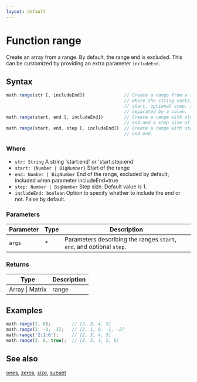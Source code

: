 ```yaml
---
layout: default
---
```


# Function range

Create an array from a range.
By default, the range end is excluded. This can be customized by providing
an extra parameter `includeEnd`.


## Syntax

```js
math.range(str [, includeEnd])               // Create a range from a string,
                                             // where the string contains the
                                             // start, optional step, and end,
                                             // separated by a colon.
math.range(start, end [, includeEnd])        // Create a range with start and
                                             // end and a step size of 1.
math.range(start, end, step [, includeEnd])  // Create a range with start, step,
                                             // and end.
```

### Where

- `str: String`
  A string 'start:end' or 'start:step:end'
- `start: {Number | BigNumber}`
  Start of the range
- `end: Number | BigNumber`
  End of the range, excluded by default, included when parameter includeEnd=true
- `step: Number | BigNumber`
  Step size. Default value is 1.
- `includeEnd: boolean`
  Option to specify whether to include the end or not. False by default.

### Parameters

Parameter | Type | Description
--------- | ---- | -----------
`args` | * | Parameters describing the ranges `start`, `end`, and optional `step`.

### Returns

Type | Description
---- | -----------
Array &#124; Matrix | range


## Examples

```js
math.range(2, 6);        // [2, 3, 4, 5]
math.range(2, -3, -1);   // [2, 1, 0, -1, -2]
math.range('2:1:6');     // [2, 3, 4, 5]
math.range(2, 6, true);  // [2, 3, 4, 5, 6]
```


## See also

[ones](ones.html),
[zeros](zeros.html),
[size](size.html),
[subset](subset.html)


<!-- Note: This file is automatically generated from source code comments. Changes made in this file will be overridden. -->
